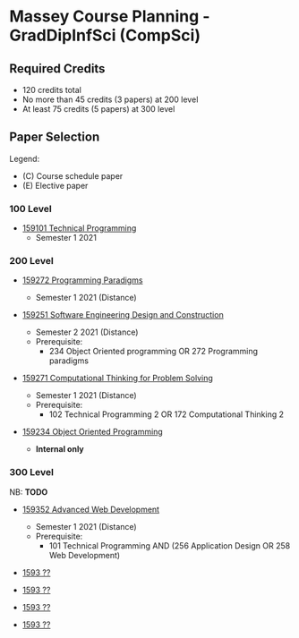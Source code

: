 # Massey Course Planning - GradDipInfSci (CompSci)

## Required Credits

- 120 credits total
- No more than 45 credits (3 papers) at 200 level
- At least 75 credits (5 papers) at 300 level

## Paper Selection

Legend:

- (C) Course schedule paper
- (E) Elective paper

### 100 Level

- [159101 Technical Programming](https://www.massey.ac.nz/massey/learning/programme-course/course.cfm?course_code=159101)
  - Semester 1 2021

### 200 Level

- [159272 Programming Paradigms](https://www.massey.ac.nz/massey/learning/programme-course/course.cfm?course_code=159272)

  - Semester 1 2021 (Distance)

- [159251 Software Engineering Design and Construction](https://www.massey.ac.nz/massey/learning/programme-course/course.cfm?course_code=159251)

  - Semester 2 2021 (Distance)
  - Prerequisite:
    - 234 Object Oriented programming OR 272 Programming paradigms

- [159271 Computational Thinking for Problem Solving](https://www.massey.ac.nz/massey/learning/programme-course/course.cfm?course_code=159271)

  - Semester 1 2021 (Distance)
  - Prerequisite:
    - 102 Technical Programming 2 OR 172 Computational Thinking 2

- [159234 Object Oriented Programming](https://www.massey.ac.nz/massey/learning/programme-course/course.cfm?course_code=159234)
  - **Internal only**

### 300 Level

NB: **TODO**

- [159352 Advanced Web Development](https://www.massey.ac.nz/massey/learning/programme-course/course.cfm?course_code=159352)

  - Semester 1 2021 (Distance)
  - Prerequisite:
    - 101 Technical Programming AND (256 Application Design OR 258 Web Development)

- [1593 ??](https://www.massey.ac.nz/massey/learning/programme-course/course.cfm?course_code=1593)

- [1593 ??](https://www.massey.ac.nz/massey/learning/programme-course/course.cfm?course_code=1593)

- [1593 ??](https://www.massey.ac.nz/massey/learning/programme-course/course.cfm?course_code=1593)

- [1593 ??](https://www.massey.ac.nz/massey/learning/programme-course/course.cfm?course_code=1593)
